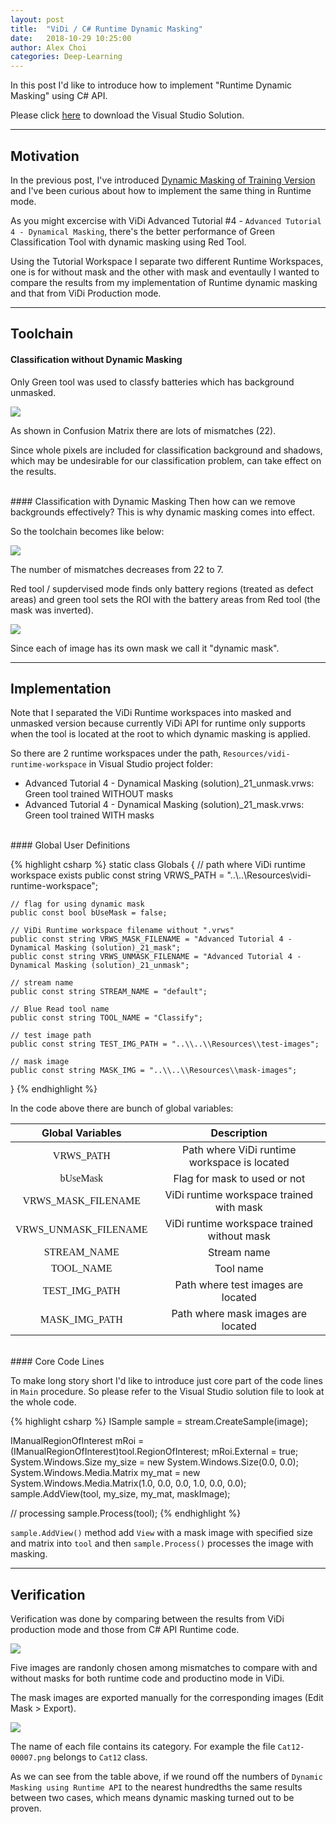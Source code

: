 ```yaml
---
layout: post
title:  "ViDi / C# Runtime Dynamic Masking"
date:   2018-10-29 10:25:00
author: Alex Choi
categories: Deep-Learning
---
```


In this post I'd like to introduce how to implement "Runtime Dynamic Masking" using C# API.

Please click [here](https://cognexcorporation-my.sharepoint.com/:u:/g/personal/alex_choi_cognex_com/EcheH773qtVHr8GLLq3zoBQBl8Og2m_Zb21__OmKBYabTA?e=kcDD28) to download the Visual Studio Solution.

------
## Motivation
In the previous post, I've introduced [Dynamic Masking of Training Version](https://cognexkorea.github.io/deep-learning/2018/04/24/DynamicMasking.html) and I've been curious about how to implement the same thing in Runtime mode.

As you might excercise with ViDi Advanced Tutorial #4 - `Advanced Tutorial 4 - Dynamical Masking`, there's the better performance of Green Classification Tool with dynamic masking using Red Tool.

Using the Tutorial Workspace I separate two different Runtime Workspaces, one is for without mask and the other with mask and eventaully I wanted to compare the results from my implementation of Runtime dynamic masking and that from ViDi Production mode.

------
## Toolchain
#### Classification without Dynamic Masking
Only Green tool was used to classfy batteries which has background unmasked.

<img src="{{ site.baseurl }}/assets/posts/2018-10-30-ViDiCSharpRuntimeDynamicMasking/01.png">

As shown in Confusion Matrix there are lots of mismatches (22).

Since whole pixels are included for classification background and shadows, which may be undesirable for our classification problem, can take effect on the results.

<br/>
#### Classification with Dynamic Masking
Then how can we remove backgrounds effectively? This is why dynamic masking comes into effect.

So the toolchain becomes like below:

<img src="{{ site.baseurl }}/assets/posts/2018-10-30-ViDiCSharpRuntimeDynamicMasking/02.png">

The number of mismatches decreases from 22 to 7.

Red tool / supdervised mode finds only battery regions (treated as defect areas) and green tool sets the ROI with the battery areas from Red tool (the mask was inverted).

<img src="{{ site.baseurl }}/assets/posts/2018-10-30-ViDiCSharpRuntimeDynamicMasking/03.png">

Since each of image has its own mask we call it "dynamic mask".

------
## Implementation
Note that I separated the ViDi Runtime workspaces into masked and unmasked version because currently ViDi API for runtime only supports when the tool is located at the root to which dynamic masking is applied.

So there are 2 runtime workspaces under the path,  `Resources/vidi-runtime-workspace` in Visual Studio project folder:

* Advanced Tutorial 4 - Dynamical Masking (solution)_21_unmask.vrws: Green tool trained WITHOUT masks
* Advanced Tutorial 4 - Dynamical Masking (solution)_21_mask.vrws: Green tool trained WITH masks

<br/>
#### Global User Definitions

{% highlight csharp %}
static class Globals
{
    // path where ViDi runtime workspace exists
    public const string VRWS_PATH = "..\\..\\Resources\\vidi-runtime-workspace";

    // flag for using dynamic mask
    public const bool bUseMask = false;

    // ViDi Runtime workspace filename without ".vrws"
    public const string VRWS_MASK_FILENAME = "Advanced Tutorial 4 - Dynamical Masking (solution)_21_mask";
    public const string VRWS_UNMASK_FILENAME = "Advanced Tutorial 4 - Dynamical Masking (solution)_21_unmask";

    // stream name
    public const string STREAM_NAME = "default";

    // Blue Read tool name
    public const string TOOL_NAME = "Classify";

    // test image path
    public const string TEST_IMG_PATH = "..\\..\\Resources\\test-images";

    // mask image
    public const string MASK_IMG = "..\\..\\Resources\\mask-images";
}
{% endhighlight %}

In the code above there are bunch of global variables:

|   Global Variables   |                   Description                   |
|:---------------:|:----------------------------------------:|
|  <font face="Consolas">VRWS_PATH</font> | Path where ViDi runtime workspace is located          |
|  <font face="Consolas">bUseMask</font> | Flag for mask to used or not            |
| <font face="Consolas">VRWS_MASK_FILENAME</font> | ViDi runtime workspace trained with mask                |
|   <font face="Consolas">VRWS_UNMASK_FILENAME</font>   | ViDi runtime workspace trained without mask       |
|   <font face="Consolas">STREAM_NAME</font>   | Stream name                         |
|    <font face="Consolas">TOOL_NAME</font>    | Tool name    |
| <font face="Consolas">TEST_IMG_PATH</font>     | Path where test images are located |
| <font face="Consolas">MASK_IMG_PATH</font>     | Path where mask images are located |

<br/>
#### Core Code Lines

To make long story short I'd like to introduce just core part of the code lines in `Main` procedure. So please refer to the Visual Studio solution file to look at the whole code.

{% highlight csharp %}
ISample sample = stream.CreateSample(image);

IManualRegionOfInterest mRoi = (IManualRegionOfInterest)tool.RegionOfInterest;
mRoi.External = true;
System.Windows.Size my_size = new System.Windows.Size(0.0, 0.0);
System.Windows.Media.Matrix my_mat = new System.Windows.Media.Matrix(1.0, 0.0, 0.0, 1.0, 0.0, 0.0);
sample.AddView(tool, my_size, my_mat, maskImage);

// processing
sample.Process(tool);
{% endhighlight %}

`sample.AddView()` method add `View` with a mask image with specified size and matrix into `tool` and then `sample.Process()` processes the image with masking.

------
## Verification
Verification was done by comparing between the results from ViDi production mode and those from C# API Runtime code.

<img src="{{ site.baseurl }}/assets/posts/2018-10-30-ViDiCSharpRuntimeDynamicMasking/04.png">

Five images are randonly chosen among mismatches to compare with and without masks for both runtime code and productino mode in ViDi.

The mask images are exported manually for the corresponding images (Edit Mask > Export).

<img src="{{ site.baseurl }}/assets/posts/2018-10-30-ViDiCSharpRuntimeDynamicMasking/05.png">

The name of each file contains its category. For example the file `Cat12-00007.png` belongs to `Cat12` class.

As we can see from the table above, if we round off the numbers of `Dynamic Masking using Runtime API` to the nearest hundredths the same results between two cases, which means dynamic masking turned out to be proven.
